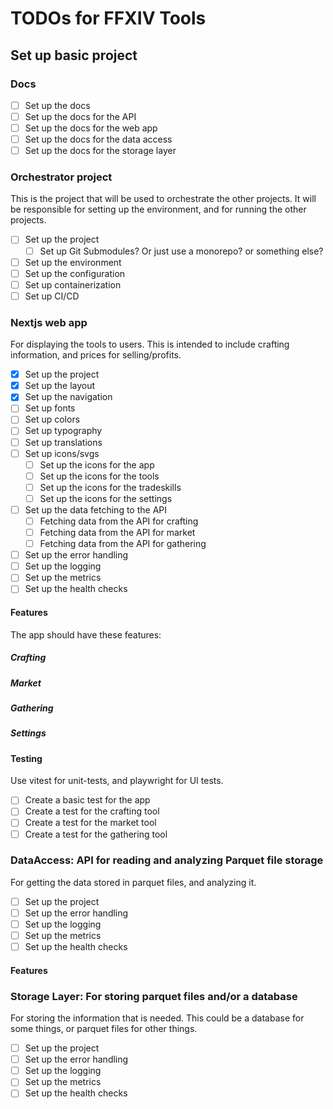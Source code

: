 # TODOs for FFXIV Tools

## Set up basic project

### Docs

- [ ] Set up the docs
- [ ] Set up the docs for the API
- [ ] Set up the docs for the web app
- [ ] Set up the docs for the data access
- [ ] Set up the docs for the storage layer

### Orchestrator project

This is the project that will be used to orchestrate the other projects. It will be responsible for setting up the environment, and for running the other projects.

- [ ] Set up the project
  - [ ] Set up Git Submodules? Or just use a monorepo? or something else?
- [ ] Set up the environment
- [ ] Set up the configuration
- [ ] Set up containerization
- [ ] Set up CI/CD

### Nextjs web app

For displaying the tools to users. This is intended to include crafting information, and prices for selling/profits.

- [x] Set up the project
- [x] Set up the layout
- [x] Set up the navigation
- [ ] Set up fonts
- [ ] Set up colors
- [ ] Set up typography
- [ ] Set up translations
- [ ] Set up icons/svgs
  - [ ] Set up the icons for the app
  - [ ] Set up the icons for the tools
  - [ ] Set up the icons for the tradeskills
  - [ ] Set up the icons for the settings
- [ ] Set up the data fetching to the API
  - [ ] Fetching data from the API for crafting
  - [ ] Fetching data from the API for market
  - [ ] Fetching data from the API for gathering
- [ ] Set up the error handling
- [ ] Set up the logging
- [ ] Set up the metrics
- [ ] Set up the health checks

#### Features

The app should have these features:

##### Crafting

##### Market

##### Gathering

##### Settings

#### Testing

Use vitest for unit-tests, and playwright for UI tests.

- [ ] Create a basic test for the app
- [ ] Create a test for the crafting tool
- [ ] Create a test for the market tool
- [ ] Create a test for the gathering tool

### DataAccess: API for reading and analyzing Parquet file storage

For getting the data stored in parquet files, and analyzing it.

- [ ] Set up the project
- [ ] Set up the error handling
- [ ] Set up the logging
- [ ] Set up the metrics
- [ ] Set up the health checks

#### Features

### Storage Layer: For storing parquet files and/or a database

For storing the information that is needed. This could be a database for some things, or parquet files for other things.

- [ ] Set up the project
- [ ] Set up the error handling
- [ ] Set up the logging
- [ ] Set up the metrics
- [ ] Set up the health checks

